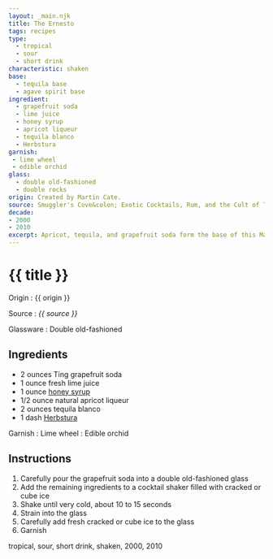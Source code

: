 ```yaml
---
layout: _main.njk
title: The Ernesto
tags: recipes
type:
  - tropical
  - sour
  - short drink
characteristic: shaken
base:
  - tequila base
  - agave spirit base
ingredient:
  - grapefruit soda
  - lime juice
  - honey syrup
  - apricot liqueur
  - tequila blanco
  - Herbstura
garnish:
 - lime wheel
 - edible orchid
glass:
  - double old-fashioned
  - double rocks
origin: Created by Martin Cate.
source: Smuggler's Cove&colon; Exotic Cocktails, Rum, and the Cult of Tiki
decade:
- 2000
- 2010
excerpt: Apricot, tequila, and grapefruit soda form the base of this Martin Cate original.
---
```

<!-- markdownlint-disable MD025 -->
# {{ title }}
<!-- markdownlint-enable MD025 -->

Origin
  : {{ origin }}

Source
  : <cite><span data-pagefind-filter="Source">{{ source }}</span></cite>

Glassware
  : <span data-pagefind-filter="Glassware">Double old-fashioned</span>

## Ingredients

* 2 ounces Ting grapefruit soda
* 1 ounce fresh lime juice
* 1 ounce [honey syrup](/mixes/honey-syrup/)
* 1/2 ounce natural apricot liqueur
* 2 ounces tequila blanco
* 1 dash [Herbstura](/mixes/herbstura/)

Garnish
  : <span data-pagefind-filter="Garnish">Lime wheel</span>
  : <span data-pagefind-filter="Garnish">Edible orchid</span>

## Instructions

1. Carefully pour the grapefruit soda into a double old-fashioned glass
2. Add the remaining ingredients to a cocktail shaker filled with cracked or cube ice
3. Shake until very cold, about 10 to 15 seconds
4. Strain into the glass
5. Carefully add fresh cracked or cube ice to the glass
6. Garnish

<div
  data-origin[0]="Martin Cate"
  data-glass[0]="Double rocks"
  data-pagefind-filter="
    Origin[data-origin[0]],
    Glassware[data-glass[0]]
  "
>
</div>

<div
  data-cat[0]="Drink"
  data-type[0]="Tropical"
  data-type[1]="Sour"
  data-type[2]="Short drink"
  data-char[0]="Shaken"
  data-base[0]="Tequila"
  data-base[1]="Agave spirits"
  data-ingredient[0]="Grapefruit soda"
  data-ingredient[1]="Ting grapefruit soda"
  data-ingredient[2]="Lime juice"
  data-ingredient[3]="Honey syrup"
  data-ingredient[4]="Apricot liqueur"
  data-ingredient[5]="Tequila blanco"
  data-ingredient[6]="Herbstura"
  data-origin[0]="Martin Cate"
  data-glass[0]="Double rocks"
  data-decade[0]="2000"
  data-decade[1]="2010"
  data-pagefind-filter="
    Category[data-cat[0]],
    Type[data-type[0]],
    Type[data-type[1]],
    Type[data-type[2]],
    Characteristic[data-char[0]],
    Base[data-base[0]],
    Base[data-base[1]],
    Ingredient[data-ingredient[0]],
    Ingredient[data-ingredient[1]],
    Ingredient[data-ingredient[2]],
    Ingredient[data-ingredient[3]],
    Ingredient[data-ingredient[4]],
    Ingredient[data-ingredient[5]],
    Ingredient[data-ingredient[6]],
    Origin[data-origin[0]],
    Glassware[data-glass[0]],
    Decade[data-decade[0]],
    Decade[data-decade[1]]
  "
>
</div>

<div class="keywords" aria-hidden>tropical, sour, short drink, shaken, 2000, 2010</div>
